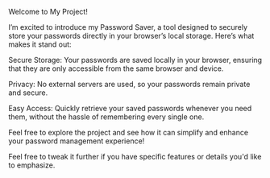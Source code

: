 Welcome to My Project!

I’m excited to introduce my Password Saver, a tool designed to securely store your passwords directly in your browser’s local storage. Here’s what makes it stand out:

Secure Storage: Your passwords are saved locally in your browser, ensuring that they are only accessible from the same browser and device.

Privacy: No external servers are used, so your passwords remain private and secure.

Easy Access: Quickly retrieve your saved passwords whenever you need them, without the hassle of remembering every single one.

Feel free to explore the project and see how it can simplify and enhance your password management experience!

Feel free to tweak it further if you have specific features or details you'd like to emphasize.
